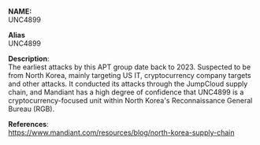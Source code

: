 **NAME:**  
UNC4899

**Alias**  
UNC4899


**Description**:   
The earliest attacks by this APT group date back to 2023. Suspected to be from North Korea, mainly targeting US IT, cryptocurrency company targets and other attacks. It conducted its attacks through the JumpCloud supply chain, and Mandiant has a high degree of confidence that UNC4899 is a cryptocurrency-focused unit within North Korea's Reconnaissance General Bureau (RGB).

**References**:  
https://www.mandiant.com/resources/blog/north-korea-supply-chain